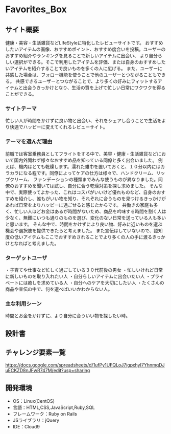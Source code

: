# Favorites_Box

## サイト概要
健康・美容・生活雑貨などLIfeStyleに特化したレビューサイトです。
おすすめしたいアイテムの画像、おすすめポイント、おすすめ度合いを投稿。ユーザーのおすすめ紹介やランキングを見ることで新しいアイテムに出会い、
より自分らしい選択ができる。そこで利用したアイテムを評価、または自身のおすすめしたいアイテムを紹介することで良いものを多くの人に広げる。
また、ユーザーに共感した場合は、フォロー機能を使うことで他のユーザーとつながることもできる。
共感できるユーザーとつながることで、より多くの好みにフィットするアイテムと出会うきっかけとなり、生活の質を上げて忙しい日常にワクワクを得ることができる。


### サイトテーマ
忙しい人が時間をかけずに良い物と出会い、それをシェアし合うことで生活をより快適でハッピーに変えてくれるレビューサイト。

### テーマを選んだ理由
前職では客室乗務員としてフライトをする中で、美容・健康・生活雑貨などにおいて国内外問わず様々なおすすめ品を知っている同僚と多く出会いました。
例えば、機内はとても乾燥します。濡れた雑巾を置いておくと、１０分以内にはカラカラになる程です。同僚によってケアの仕方は様々で、ハンドクリーム、リップクリーム、
ファンデーションの種類までみんな使うものが異なりました。同僚のおすすめを聞いては試し、自分に合う乾燥対策を探し求めました。
そんな中で、実際使ってよかった、これはコスパがいいけど優れものなど、自身のおすすめを紹介し、誰もがいい物を知り、それぞれに合うものを見つけるきっかけがあれば日常をよりハッピーに過ごせると感じたからです。
共働きの家庭も多く、忙しい人ほどお金はあるが時間がないため、商品を吟味する時間を割く人は少なく、無難にいつも通りのものを選び、変化のない日常を送っている人も多いと思います。
そんな中で、時間をかけずにより良い物、好みに近いものを選ぶ機会や選択肢を提供できたらと考えました。
また宣伝はしていないので、認知度の低いアイテムもここでおすすめされることでより多くの人の手に渡るきっかけとなればと考えました。

### ターゲットユーザ
・子育てや仕事など忙しく過ごしている３０代前後の男女
・忙しいけれど日常に新しいものを取り入れたい人
・自分らしいアイテムに出会いたい人
・プライベートには癒しを求めている人
・自分へのケアを大切にしたい人
・たくさんの商品や宣伝の中で、何を選べばいいかわからない人。


### 主な利用シーン
時間とお金をかけずに、より自分に合ういい物を探したい時。



## 設計書



## チャレンジ要素一覧
https://docs.google.com/spreadsheets/d/1ufPy1UFQLoJ7igpxhyI7YhnmqDJuECKZD8nJFwR747M/edit?usp=sharing

## 開発環境
- OS：Linux(CentOS)
- 言語：HTML,CSS,JavaScript,Ruby,SQL
- フレームワーク：Ruby on Rails
- JSライブラリ：jQuery
- IDE：Cloud9

